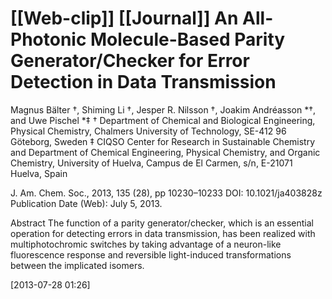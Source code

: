 # [[Web-clip]] [[Journal]] An All-Photonic Molecule-Based Parity Generator/Checker for Error Detection in Data Transmission

Magnus Bälter †, Shiming Li †, Jesper R. Nilsson †, Joakim Andréasson *†, and Uwe Pischel *‡
† Department of Chemical and Biological Engineering, Physical Chemistry, Chalmers University of Technology, SE-412 96 Göteborg, Sweden
‡ CIQSO Center for Research in Sustainable Chemistry and Department of Chemical Engineering, Physical Chemistry, and Organic Chemistry, University of Huelva, Campus de El Carmen, s/n, E-21071 Huelva, Spain

J. Am. Chem. Soc., 2013, 135 (28), pp 10230–10233
DOI: 10.1021/ja403828z
Publication Date (Web): July 5, 2013.

Abstract
The function of a parity generator/checker, which is an essential operation for detecting errors in data transmission, has been realized with multiphotochromic switches by taking advantage of a neuron-like fluorescence response and reversible light-induced transformations between the implicated isomers.

[2013-07-28 01:26] 

